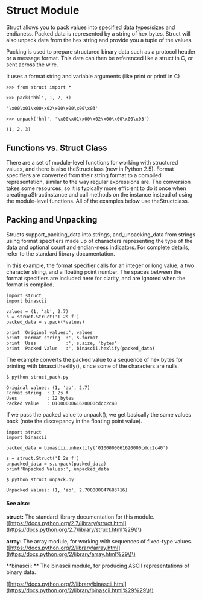 # Struct Module

Struct allows you to pack values into specified data types/sizes and endianess. Packed data is represented by a string of hex bytes. Struct will also unpack data from the hex string and provide you a tuple of the values.

Packing is used to prepare structured binary data such as a protocol header or a message format. This data can then be referenced like a struct in C, or sent across the wire.

It uses a format string and variable arguments \(like print or printf in C\)

`>>> from struct import *`

`>>> pack('hhl', 1, 2, 3)`

`'\x00\x01\x00\x02\x00\x00\x00\x03'`

`>>> unpack('hhl', '\x00\x01\x00\x02\x00\x00\x00\x03')`

`(1, 2, 3)`

## Functions vs. Struct Class

There are a set of module-level functions for working with structured values, and there is also theStructclass \(new in Python 2.5\). Format specifiers are converted from their string format to a compiled representation, similar to the way regular expressions are. The conversion takes some resources, so it is typically more efficient to do it once when creating aStructinstance and call methods on the instance instead of using the module-level functions. All of the examples below use theStructclass.

## Packing and Unpacking

Structs support\_packing\_data into strings, and\_unpacking\_data from strings using format specifiers made up of characters representing the type of the data and optional count and endian-ness indicators. For complete details, refer to the standard library documentation.

In this example, the format specifier calls for an integer or long value, a two character string, and a floating point number. The spaces between the format specifiers are included here for clarity, and are ignored when the format is compiled.

```
import struct 
import binascii

values = (1, 'ab', 2.7)
s = struct.Struct('I 2s f')
packed_data = s.pack(*values)

print 'Original values:', values
print 'Format string  :', s.format
print 'Uses           :', s.size, 'bytes'
print 'Packed Value   :', binascii.hexlify(packed_data)
```

The example converts the packed value to a sequence of hex bytes for printing with binascii.hexlify\(\), since some of the characters are nulls.

```
$ python struct_pack.py

Original values: (1, 'ab', 2.7)
Format string  : I 2s f
Uses           : 12 bytes
Packed Value   : 0100000061620000cdcc2c40
```

If we pass the packed value to unpack\(\), we get basically the same values back \(note the discrepancy in the floating point value\).

```
import struct
import binascii

packed_data = binascii.unhexlify('0100000061620000cdcc2c40')

s = struct.Struct('I 2s f')
unpacked_data = s.unpack(packed_data)
print'Unpacked Values:', unpacked_data
```

```
$ python struct_unpack.py

Unpacked Values: (1, 'ab', 2.700000047683716)
```

#### See also:

**struct:** The standard library documentation for this module. \([https://docs.python.org/2.7/library/struct.html](https://docs.python.org/2.7/library/struct.html%29\)\)

**array:** The array module, for working with sequences of fixed-type values. \([https://docs.python.org/2/library/array.html](https://docs.python.org/2/library/array.html%29\)\)

**binascii: ** The binascii module, for producing ASCII representations of binary data.  

\([https://docs.python.org/2/library/binascii.html](https://docs.python.org/2/library/binascii.html%29%29\)\)


